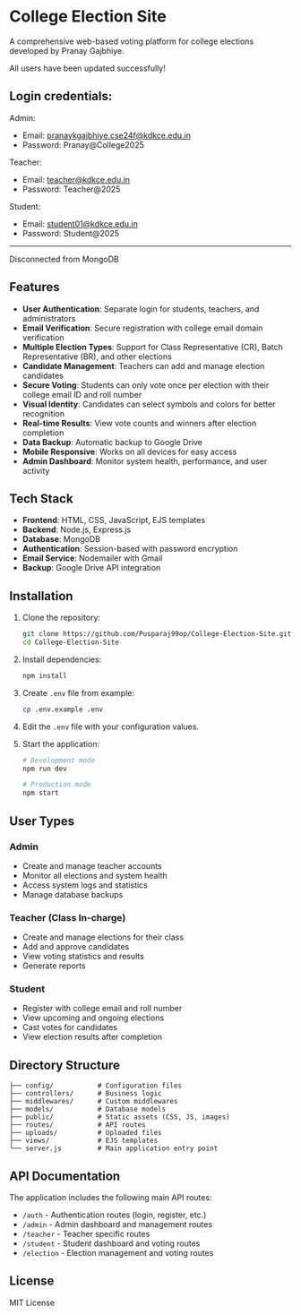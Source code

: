 # College Election Site

A comprehensive web-based voting platform for college elections developed by Pranay Gajbhiye.


All users have been updated successfully!

Login credentials:
---------------------
Admin:
- Email: pranaykgajbhiye.cse24f@kdkce.edu.in
- Password: Pranay@College2025

Teacher:
- Email: teacher@kdkce.edu.in
- Password: Teacher@2025

Student:
- Email: student01@kdkce.edu.in
- Password: Student@2025
---------------------
Disconnected from MongoDB


## Features

- **User Authentication**: Separate login for students, teachers, and administrators
- **Email Verification**: Secure registration with college email domain verification
- **Multiple Election Types**: Support for Class Representative (CR), Batch Representative (BR), and other elections
- **Candidate Management**: Teachers can add and manage election candidates
- **Secure Voting**: Students can only vote once per election with their college email ID and roll number
- **Visual Identity**: Candidates can select symbols and colors for better recognition
- **Real-time Results**: View vote counts and winners after election completion
- **Data Backup**: Automatic backup to Google Drive
- **Mobile Responsive**: Works on all devices for easy access
- **Admin Dashboard**: Monitor system health, performance, and user activity

## Tech Stack

- **Frontend**: HTML, CSS, JavaScript, EJS templates
- **Backend**: Node.js, Express.js
- **Database**: MongoDB
- **Authentication**: Session-based with password encryption
- **Email Service**: Nodemailer with Gmail
- **Backup**: Google Drive API integration

## Installation

1. Clone the repository:
   ```bash
   git clone https://github.com/Pusparaj99op/College-Election-Site.git
   cd College-Election-Site
   ```

2. Install dependencies:
   ```bash
   npm install
   ```

3. Create `.env` file from example:
   ```bash
   cp .env.example .env
   ```

4. Edit the `.env` file with your configuration values.

5. Start the application:
   ```bash
   # Development mode
   npm run dev

   # Production mode
   npm start
   ```

## User Types

### Admin
- Create and manage teacher accounts
- Monitor all elections and system health
- Access system logs and statistics
- Manage database backups

### Teacher (Class In-charge)
- Create and manage elections for their class
- Add and approve candidates
- View voting statistics and results
- Generate reports

### Student
- Register with college email and roll number
- View upcoming and ongoing elections
- Cast votes for candidates
- View election results after completion

## Directory Structure

```
├── config/           # Configuration files
├── controllers/      # Business logic
├── middlewares/      # Custom middlewares
├── models/           # Database models
├── public/           # Static assets (CSS, JS, images)
├── routes/           # API routes
├── uploads/          # Uploaded files
├── views/            # EJS templates
└── server.js         # Main application entry point
```

## API Documentation

The application includes the following main API routes:

- `/auth` - Authentication routes (login, register, etc.)
- `/admin` - Admin dashboard and management routes
- `/teacher` - Teacher specific routes
- `/student` - Student dashboard and voting routes
- `/election` - Election management and voting routes

## License

MIT License
